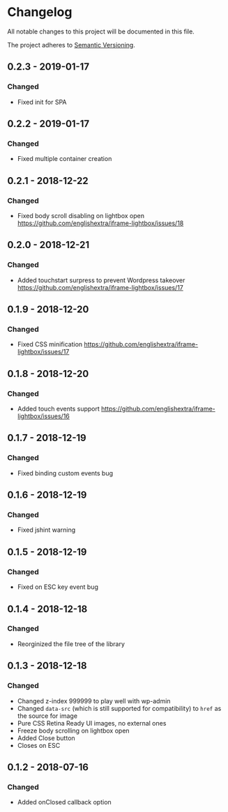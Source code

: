 # Changelog

All notable changes to this project will be documented in this file.

The project adheres to [Semantic Versioning](http://semver.org/spec/v2.0.0.html).

## 0.2.3 - 2019-01-17

### Changed

- Fixed init for SPA

## 0.2.2 - 2019-01-17

### Changed

- Fixed multiple container creation

## 0.2.1 - 2018-12-22

### Changed

- Fixed body scroll disabling on lightbox open https://github.com/englishextra/iframe-lightbox/issues/18

## 0.2.0 - 2018-12-21

### Changed

- Added touchstart surpress to prevent Wordpress takeover https://github.com/englishextra/iframe-lightbox/issues/17

## 0.1.9 - 2018-12-20

### Changed

- Fixed CSS minification https://github.com/englishextra/iframe-lightbox/issues/17

## 0.1.8 - 2018-12-20

### Changed

- Added touch events support https://github.com/englishextra/iframe-lightbox/issues/16

## 0.1.7 - 2018-12-19

### Changed

- Fixed binding custom events bug

## 0.1.6 - 2018-12-19

### Changed

- Fixed jshint warning

## 0.1.5 - 2018-12-19

### Changed

- Fixed on ESC key event bug

## 0.1.4 - 2018-12-18

### Changed

- Reorginized the file tree of the library

## 0.1.3 - 2018-12-18

### Changed

- Changed z-index 999999 to play well with wp-admin
- Changed `data-src` (which is still supported for compatibility) to `href` as the source for image
- Pure CSS Retina Ready UI images, no external ones
- Freeze body scrolling on lightbox open
- Added Close button
- Closes on ESC

## 0.1.2 - 2018-07-16

### Changed

- Added onClosed callback option